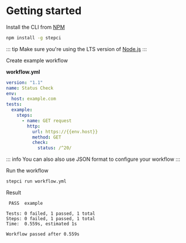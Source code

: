 # Getting started

Install the CLI from [NPM](https://www.npmjs.com/package/stepci)

```sh
npm install -g stepci
```

::: tip
Make sure you're using the LTS version of [Node.js](https://nodejs.org/en/)
:::

Create example workflow

**workflow.yml**

```yaml
version: "1.1"
name: Status Check
env:
  host: example.com
tests:
  example:
    steps:
      - name: GET request
        http:
          url: https://{{env.host}}
          method: GET
          check:
            status: /^20/
```

::: info
You can also also use JSON format to configure your workflow
:::

Run the workflow

```sh
stepci run workflow.yml
```

Result

```
 PASS  example

Tests: 0 failed, 1 passed, 1 total
Steps: 0 failed, 1 passed, 1 total
Time:  0.559s, estimated 1s

Workflow passed after 0.559s
```

